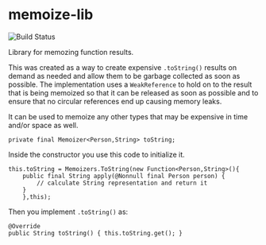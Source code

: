 # memoize-lib

![Build Status](https://travis-ci.com/jarrodhroberson/memoize-lib.svg?branch=master)

Library for memozing function results.

This was created as a way to create expensive `.toString()` results on demand as needed and allow them to be garbage collected as soon as possible. The implementation uses a `WeakReference` to hold on to the result that is being memoized so that it can be released as soon as possible and to ensure that no circular references end up causing memory leaks.

It can be used to memoize any other types that may be expensive in time and/or space as well.

```
private final Memoizer<Person,String> toString;
```
Inside the constructor you use this code to initialize it.
```
this.toString = Memoizers.ToString(new Function<Person,String>(){
	public final String apply(@Nonnull final Person person) {
		// calculate String representation and return it
	}
	},this);
```
Then you implement `.toString()` as:
```
@Override
public String toString() { this.toString.get(); }
```
